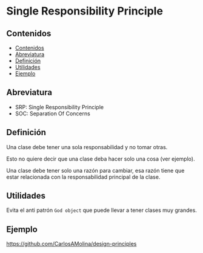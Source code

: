 # Single Responsibility Principle 

## Contenidos

- [Contenidos](#contenidos)
- [Abreviatura](#abreviatura)
- [Definición](#definición)
- [Utilidades](#utilidades)
- [Ejemplo](#ejemplo)

## Abreviatura

- SRP: Single Responsibility Principle
- SOC: Separation Of Concerns

## Definición

Una clase debe tener una sola responsabilidad y no tomar otras.

Esto no quiere decir que una clase deba hacer solo una cosa (ver ejemplo).

Una clase debe tener solo una razón para cambiar, esa razón tiene que estar relacionada con la responsabilidad principal de la clase.

## Utilidades

Evita el anti patrón `God object` que puede llevar a tener clases muy grandes.

## Ejemplo

<https://github.com/CarlosAMolina/design-principles>
